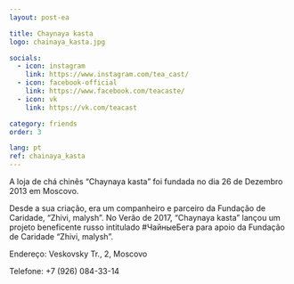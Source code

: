 ```yaml
---
layout: post-ea

title: Chaynaya kasta
logo: chainaya_kasta.jpg

socials:
  - icon: instagram
    link: https://www.instagram.com/tea_cast/
  - icon: facebook-official
    link: https://www.facebook.com/teacaste/
  - icon: vk
    link: https://vk.com/teacast

category: friends
order: 3

lang: pt
ref: chainaya_kasta
---
```


A loja de chá chinês  “Chaynaya kasta” foi fundada no dia 26 de Dezembro 2013 em Moscovo. 

Desde a sua criação, era um companheiro e parceiro da Fundação de Caridade, “Zhivi, malysh”. No Verão de 2017, “Chaynaya kasta” lançou um projeto beneficente russo intitulado #ЧайныеБега para apoio da Fundação de Caridade “Zhivi, malysh”. 

Endereço: Veskovsky Tr., 2, Moscovo 

Telefone: +7 (926) 084-33-14



